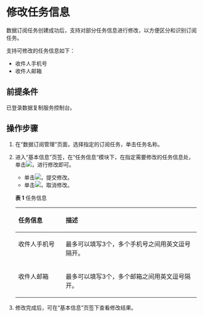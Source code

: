# 修改任务信息<a name="drs_15_0011"></a>

数据订阅任务创建成功后，支持对部分任务信息进行修改，以方便区分和识别订阅任务。

支持可修改的任务信息如下：

-   收件人手机号
-   收件人邮箱

## 前提条件<a name="section16256919193311"></a>

已登录数据复制服务控制台。

## 操作步骤<a name="section142201121318"></a>

1.  在“数据订阅管理”页面，选择指定的订阅任务，单击任务名称。
2.  进入“基本信息”页签，在“任务信息“模块下，在指定需要修改的任务信息处，单击![](figures/kwx318612-GAUSS-DBaaS-image-71b3f418-b0b2-4306-9c75-bb4bae6c3f33-11.png)，进行修改即可。

    -   单击![](figures/kwx318612-GAUSS-DBaaS-image-a3c7a6c3-7516-4c36-890d-6898edfe2ca9-12.png)，提交修改。
    -   单击![](figures/kwx318612-GAUSS-DBaaS-image-19240b98-7879-4974-9a25-c7c1072f8abf-13.png)，取消修改。

    **表 1**  任务信息

    <a name="table11403142202410"></a>
    <table><thead align="left"><tr id="row17404132212417"><th class="cellrowborder" valign="top" width="26.13%" id="mcps1.2.3.1.1"><p id="p15404192292420"><a name="p15404192292420"></a><a name="p15404192292420"></a><strong id="b207474522416"><a name="b207474522416"></a><a name="b207474522416"></a>任务信息</strong></p>
    </th>
    <th class="cellrowborder" valign="top" width="73.87%" id="mcps1.2.3.1.2"><p id="p7404622142417"><a name="p7404622142417"></a><a name="p7404622142417"></a><strong id="b20781545102415"><a name="b20781545102415"></a><a name="b20781545102415"></a>描述</strong></p>
    </th>
    </tr>
    </thead>
    <tbody><tr id="row16404112282416"><td class="cellrowborder" valign="top" width="26.13%" headers="mcps1.2.3.1.1 "><p id="p18404152219244"><a name="p18404152219244"></a><a name="p18404152219244"></a>收件人手机号</p>
    </td>
    <td class="cellrowborder" valign="top" width="73.87%" headers="mcps1.2.3.1.2 "><p id="p114041422152418"><a name="p114041422152418"></a><a name="p114041422152418"></a>最多可以填写3个，多个手机号之间用英文逗号隔开。</p>
    </td>
    </tr>
    <tr id="row184041322152413"><td class="cellrowborder" valign="top" width="26.13%" headers="mcps1.2.3.1.1 "><p id="p94049222242"><a name="p94049222242"></a><a name="p94049222242"></a>收件人邮箱</p>
    </td>
    <td class="cellrowborder" valign="top" width="73.87%" headers="mcps1.2.3.1.2 "><p id="p1640462212247"><a name="p1640462212247"></a><a name="p1640462212247"></a>最多可以填写3个，多个邮箱之间用英文逗号隔开。</p>
    </td>
    </tr>
    </tbody>
    </table>

3.  修改完成后，可在“基本信息”页签下查看修改结果。

